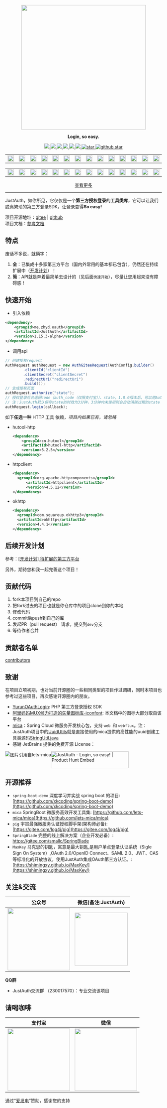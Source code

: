<p align="center">
	<a href="https://docs.justauth.whnb.wang"><img src="https://gitee.com/yadong.zhang/static/raw/master/JustAuth/Justauth.png" width="400"></a>
</p>
<p align="center">
	<strong>Login, so easy.</strong>
</p>
<p align="center">
	<a target="_blank" href="https://search.maven.org/search?q=JustAuth">
		<img src="https://img.shields.io/badge/Maven%20Central--1.15.3-alpha-blue" ></img>
	</a>
	<a target="_blank" href="https://gitee.com/yadong.zhang/JustAuth/blob/master/LICENSE">
		<img src="https://img.shields.io/apm/l/vim-mode.svg?color=yellow" ></img>
	</a>
	<a target="_blank" href="https://www.oracle.com/technetwork/java/javase/downloads/index.html">
		<img src="https://img.shields.io/badge/JDK-1.8+-green.svg" ></img>
	</a>
	<a target="_blank" href="https://apidoc.gitee.com/yadong.zhang/JustAuth/" title="API文档">
		<img src="https://img.shields.io/badge/Api%20Docs--1.15.3-alpha-latest-orange" ></img>
	</a>
	<a target="_blank" href="https://docs.justauth.whnb.wang" title="参考文档">
		<img src="https://img.shields.io/badge/Docs-latest-blueviolet.svg" ></img>
	</a>
	<a href="https://codecov.io/gh/zhangyd-c/JustAuth">
		<img src="https://codecov.io/gh/zhangyd-c/JustAuth/branch/master/graph/badge.svg" />
	</a>
	<a href='https://gitee.com/yadong.zhang/JustAuth/stargazers'>
	  <img src='https://gitee.com/yadong.zhang/JustAuth/badge/star.svg?theme=white' alt='star'></img>
	</a>
	<a target="_blank" href='https://github.com/zhangyd-c/JustAuth'>
		<img src="https://img.shields.io/github/stars/zhangyd-c/JustAuth.svg?style=social" alt="github star"></img>
	</a>
</p>

<center>
    <table>
        <tr>
            <td align="center" width="200"><img src="https://gitee.com/yadong.zhang/static/raw/master/JustAuth/gitee.png" width="20"></td>
            <td align="center" width="200"><img src="https://gitee.com/yadong.zhang/static/raw/master/JustAuth/github.png" width="20"></td>
            <td align="center" width="200"><img src="https://gitee.com/yadong.zhang/static/raw/master/JustAuth/weibo.png" width="20"></td>
            <td align="center" width="200"><img src="https://gitee.com/yadong.zhang/static/raw/master/JustAuth/dingtalk.png" width="20"></td>
            <td align="center" width="200"><img src="https://gitee.com/yadong.zhang/static/raw/master/JustAuth/baidu.png" width="20"></td>
            <td align="center" width="200"><img src="https://gitee.com/yadong.zhang/static/raw/master/JustAuth/coding.png" width="20"></td>
            <td align="center" width="200"><img src="https://gitee.com/yadong.zhang/static/raw/master/JustAuth/tencentCloud.png" width="20"></td>
            <td align="center" width="200"><img src="https://gitee.com/yadong.zhang/static/raw/master/JustAuth/oschina.png" width="20"></td>
            <td align="center" width="200"><img src="https://gitee.com/yadong.zhang/static/raw/master/JustAuth/alipay.png" width="20"></td>
            <td align="center" width="200"><img src="https://gitee.com/yadong.zhang/static/raw/master/JustAuth/qq.png" width="20"></td>
            <td align="center" width="200"><img src="https://gitee.com/yadong.zhang/static/raw/master/JustAuth/wechat.png" width="20" title="微信开放平台"></td>
            <td align="center" width="200"><img src="https://gitee.com/yadong.zhang/static/raw/master/JustAuth/taobao.png" width="20"></td>
            <td align="center" width="200"><img src="https://gitee.com/yadong.zhang/static/raw/master/JustAuth/google.png" width="20"></td>
            <td align="center" width="200"><img src="https://gitee.com/yadong.zhang/static/raw/master/JustAuth/facebook.png" width="20"></td>
            <td align="center" width="200"><img src="https://gitee.com/yadong.zhang/static/raw/master/JustAuth/douyin.png" width="20"></td>
        </tr>
    </table>
    <table>
        <tr>
            <td align="center" width="200"><img src="https://gitee.com/yadong.zhang/static/raw/master/JustAuth/linkedin.png" width="20"></td>
            <td align="center" width="200"><img src="https://gitee.com/yadong.zhang/static/raw/master/JustAuth/microsoft.png" width="20"></td>
            <td align="center" width="200"><img src="https://gitee.com/yadong.zhang/static/raw/master/JustAuth/mi.png" width="20"></td>
            <td align="center" width="200"><img src="https://gitee.com/yadong.zhang/static/raw/master/JustAuth/toutiao.png" width="20"></td>
            <td align="center" width="200"><img src="https://gitee.com/yadong.zhang/static/raw/master/JustAuth/teambition.png" width="20"></td>
            <td align="center" width="200"><img src="https://gitee.com/yadong.zhang/static/raw/master/JustAuth/renren.png" width="20"></td>
            <td align="center" width="200"><img src="https://gitee.com/yadong.zhang/static/raw/master/JustAuth/pinterest.png" width="20"></td>
            <td align="center" width="200"><img src="https://gitee.com/yadong.zhang/static/raw/master/JustAuth/stackoverflow.png" width="20"></td>
            <td align="center" width="200"><img src="https://gitee.com/yadong.zhang/static/raw/master/JustAuth/huawei.png" width="20"></td>
            <td align="center" width="200"><img src="https://gitee.com/yadong.zhang/static/raw/master/JustAuth/wechat.png" width="20" title="微信企业版"></td>
            <td align="center" width="200"><img src="https://gitee.com/yadong.zhang/static/raw/master/JustAuth/csdn.png" width="20"></td>
            <td align="center" width="200"><img src="https://gitee.com/yadong.zhang/static/raw/master/JustAuth/kujiale.png" width="20"></td>
            <td align="center" width="200"><img src="https://gitee.com/yadong.zhang/static/raw/master/JustAuth/gitlab.png" width="20"></td>
            <td align="center" width="200"><img src="https://gitee.com/yadong.zhang/static/raw/master/JustAuth/meituan.png" width="20"></td>
            <td align="center" width="200"><img src="https://gitee.com/yadong.zhang/static/raw/master/JustAuth/eleme.png" width="20"></td>
            <td align="center" width="200"><img src="https://gitee.com/yadong.zhang/static/raw/master/JustAuth/twitter.png" width="20"></td>
        </tr>
    </table>
    <center><a href="https://docs.justauth.whnb.wang/#/?id=%E5%B7%B2%E9%9B%86%E6%88%90%E7%9A%84%E5%B9%B3%E5%8F%B0" target="_blank">查看更多</a></center>
</center>

-------------------------------------------------------------------------------


JustAuth，如你所见，它仅仅是一个**第三方授权登录**的**工具类库**，它可以让我们脱离繁琐的第三方登录SDK，让登录变得**So easy!**

项目开源地址：[gitee](https://gitee.com/yadong.zhang/JustAuth) | [github](https://github.com/zhangyd-c/JustAuth)    
项目文档：[参考文档](https://docs.justauth.whnb.wang)

## 特点

废话不多说，就俩字：

1. **全**：已集成十多家第三方平台（国内外常用的基本都已包含），仍然还在持续扩展中（[开发计划](https://gitee.com/yadong.zhang/JustAuth/issues/IUGRK)）！
2. **简**：API就是奔着最简单去设计的（见后面`快速开始`），尽量让您用起来没有障碍感！

## 快速开始

- 引入依赖
```xml
<dependency>
    <groupId>me.zhyd.oauth</groupId>
    <artifactId>JustAuth</artifactId>
    <version>1.15.3-alpha</version>
</dependency>
```
- 调用api
```java
// 创建授权request
AuthRequest authRequest = new AuthGiteeRequest(AuthConfig.builder()
        .clientId("clientId")
        .clientSecret("clientSecret")
        .redirectUri("redirectUri")
        .build());
// 生成授权页面
authRequest.authorize("state");
// 授权登录后会返回code（auth_code（仅限支付宝））、state，1.8.0版本后，可以用AuthCallback类作为回调接口的参数
// 注：JustAuth默认保存state的时效为3分钟，3分钟内未使用则会自动清除过期的state
authRequest.login(callback);
```

如下**任选一种** HTTP 工具 依赖，_项目内如果已有，请忽略_

- hutool-http

  ```xml
  <dependency>
      <groupId>cn.hutool</groupId>
      <artifactId>hutool-http</artifactId>
      <version>5.2.5</version>
  </dependency>
  ```

- httpclient

  ```xml
  <dependency>
  	<groupId>org.apache.httpcomponents</groupId>
    	<artifactId>httpclient</artifactId>
    	<version>4.5.12</version>
  </dependency>
  ```

- okhttp

  ```xml
  <dependency>
    <groupId>com.squareup.okhttp3</groupId>
    <artifactId>okhttp</artifactId>
    <version>4.4.1</version>
  </dependency>
  ```

## 后续开发计划

参考：[[开发计划] 待扩展的第三方平台](https://gitee.com/yadong.zhang/JustAuth/issues/IUGRK)

另外，期待您和我一起完善这个项目！

## 贡献代码

1. fork本项目到自己的repo
2. 把fork过去的项目也就是你仓库中的项目clone到你的本地
3. 修改代码
4. commit后push到自己的库
5. 发起PR（pull request） 请求，提交到`dev`分支
6. 等待作者合并

## 贡献者名单

[contributors](https://docs.justauth.whnb.wang/#/contributors)

## 致谢

在项目立项初期，也对当前开源圈的一些相同类型的项目作过调研，同时本项目也参考过这些项目，再次感谢开源圈内的朋友。

- [YurunOAuthLogin](https://gitee.com/yurunsoft/YurunOAuthLogin): PHP 第三方登录授权 SDK
- [阿里妈妈MUX倾力打造的矢量图标库-iconfont](https://www.iconfont.cn/search/index): 本文档中的图标大部分取自该平台
- [mica](https://github.com/lets-mica/mica)：Spring Cloud 微服务开发核心包，支持 `web `和 `webflux`。注：JustAuth项目中的[UuidUtils](https://gitee.com/yadong.zhang/JustAuth/blob/master/src/main/java/me/zhyd/oauth/utils/UuidUtils.java)就是直接使用的mica提供的高性能的uuid创建工具类源码[StringUtil.java](https://github.com/lets-mica/mica/blob/master/mica-core/src/main/java/net/dreamlu/mica/core/utils/StringUtil.java#L335)
- 感谢 JetBrains 提供的免费开源 License：
<img src="https://images.gitee.com/uploads/images/2020/0406/220236_f5275c90_5531506.png" alt="图片引用自lets-mica" style="float:left;">

<a href="https://www.producthunt.com/posts/justauth?utm_source=badge-featured&utm_medium=badge&utm_souce=badge-justauth" target="_blank"><img src="https://api.producthunt.com/widgets/embed-image/v1/featured.svg?post_id=196886&theme=dark" alt="JustAuth - Login, so easy! | Product Hunt Embed" style="width: 250px; height: 54px;" width="250px" height="54px" /></a>

## 开源推荐
- `spring-boot-demo` 深度学习并实战 spring boot 的项目: [https://github.com/xkcoding/spring-boot-demo](https://github.com/xkcoding/spring-boot-demo)
- `mica` SpringBoot 微服务高效开发工具集: [https://github.com/lets-mica/mica](https://github.com/lets-mica/mica)
- `pig` 宇宙最强微服务认证授权脚手架(架构师必备): [https://gitee.com/log4j/pig](https://gitee.com/log4j/pig)
- `SpringBlade` 完整的线上解决方案（企业开发必备）: https://gitee.com/smallc/SpringBlade
- `MaxKey` 马克思的钥匙，寓意是最大钥匙,是用户单点登录认证系统（Sigle Sign On System）,OAuth 2.0/OpenID Connect、SAML 2.0、JWT、CAS等标准化的开放协议，使用JustAuth集成OAuth第三方认证。: [https://shimingxy.github.io/MaxKey/](https://shimingxy.github.io/MaxKey/)

## 关注&交流

|  公众号  |  微信(备注:JustAuth)  |
| :------------: | :------------: |
| <img src="https://gitee.com/yadong.zhang/static/raw/master/wx/wechat_account.jpg" width="200" /> | <img src="https://gitee.com/yadong.zhang/static/raw/master/wx/wx.png" width="170"/> |

 **QQ群** 

- JustAuth交流群 （230017570）：专业交流该项目

## 请喝咖啡

| 支付宝  | 微信  |
| :------------: | :------------: |
| <img src="https://gitee.com/yadong.zhang/static/raw/master/qrcode/zfb_code.png" width="200"/> | <img src="https://gitee.com/yadong.zhang/static/raw/master/qrcode/wx_code.png" width="200" /> |

通过“[爱发电](https://afdian.net/@zhangyadong)”赞助，感谢您的支持